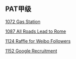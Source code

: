 ## PAT甲级

[1072 Gas Station](https://github.com/srdczk/PAT/blob/master/A1072.cc)

[1087 All Roads Lead to Rome](https://github.com/srdczk/PAT/blob/master/A1087.cc)

[1124 Raffle for Weibo Followers](https://github.com/srdczk/PAT/blob/master/A1124.cc)

[1152 Google Recruitment](https://github.com/srdczk/PAT/blob/master/A1152.cc)